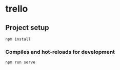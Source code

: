 # trello

## Project setup
```
npm install
```

### Compiles and hot-reloads for development
```
npm run serve
```
